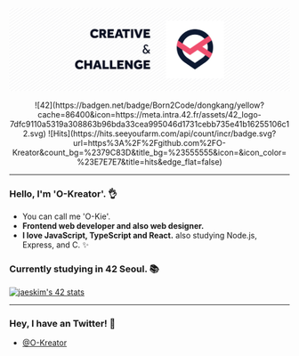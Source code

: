 ![Creative & Challenge](./img/header.png)

<center>
![42](https://badgen.net/badge/Born2Code/dongkang/yellow?cache=86400&icon=https://meta.intra.42.fr/assets/42_logo-7dfc9110a5319a308863b96bda33cea995046d1731cebb735e41b16255106c12.svg) ![Hits](https://hits.seeyoufarm.com/api/count/incr/badge.svg?url=https%3A%2F%2Fgithub.com%2FO-Kreator&count_bg=%2379C83D&title_bg=%23555555&icon=&icon_color=%23E7E7E7&title=hits&edge_flat=false)
</center>

---

### Hello, I'm 'O-Kreator'. 👌
- You can call me 'O-Kie'.
- **Frontend web developer and also web designer.**
- **I love JavaScript, TypeScript and React.** also studying Node.js, Express, and C. ✨

### Currently studying in 42 Seoul. 📚
[![jaeskim's 42 stats](https://badge42.herokuapp.com/api/stats/dongkang?privacyEmail=true)](https://github.com/JaeSeoKim/badge42)

---

### Hey, I have an Twitter! 🐤
- [@O-Kreator](https://twitter.com/O_Kreator)